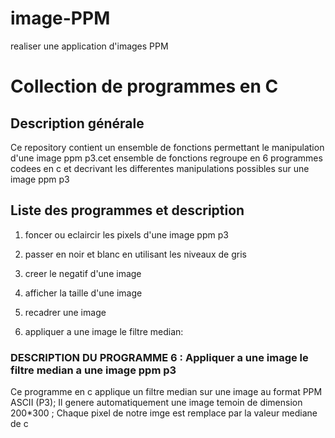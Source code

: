 # image-PPM
realiser une application d'images PPM

# Collection de programmes en C

## Description générale

Ce repository contient un ensemble de fonctions permettant le manipulation d'une image ppm p3.cet ensemble de fonctions regroupe en 6 programmes codees en c et decrivant les differentes manipulations possibles sur une image ppm p3

## Liste des programmes et description

1. foncer ou eclaircir les pixels d'une image ppm p3

2. passer en noir et blanc en utilisant les niveaux de gris

3. creer le negatif d'une image

4. afficher la taille d'une image

5. recadrer une image

6. appliquer a une image le filtre median:

###  DESCRIPTION DU PROGRAMME 6 : Appliquer a une image le filtre median a une image ppm p3
  Ce programme en c applique un filtre median sur une image au format PPM ASCII (P3);
  Il genere automatiquement une image temoin de dimension 200*300 ;
  Chaque pixel de notre imge est remplace par la valeur mediane de c




